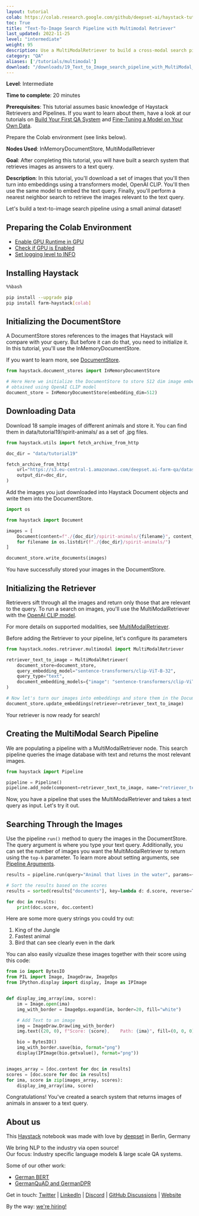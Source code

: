 ```yaml
---
layout: tutorial
colab: https://colab.research.google.com/github/deepset-ai/haystack-tutorials/blob/main/tutorials/19_Text_to_Image_search_pipeline_with_MultiModal_Retriever.ipynb
toc: True
title: "Text-To-Image Search Pipeline with Multimodal Retriever"
last_updated: 2022-11-25
level: "intermediate"
weight: 95
description: Use a MultiModalRetriever to build a cross-modal search pipeline.
category: "QA"
aliases: ['/tutorials/multimodal']
download: "/downloads/19_Text_to_Image_search_pipeline_with_MultiModal_Retriever.ipynb"
---
```

    


**Level**: Intermediate

**Time to complete**: 20 minutes

**Prerequisites**: This tutorial assumes basic knowledge of Haystack Retrievers and Pipelines. If you want to learn about them, have a look at our tutorials on [Build Your First QA System](https://github.com/deepset-ai/haystack-tutorials/blob/main/tutorials/01_Basic_QA_Pipeline.ipynb) and [Fine-Tuning a Model on Your Own Data](https://github.com/deepset-ai/haystack-tutorials/blob/main/tutorials/02_Finetune_a_model_on_your_data.ipynb).

Prepare the Colab environment (see links below).

**Nodes Used**: InMemoryDocumentStore, MultiModalRetriever

**Goal**: After completing this tutorial, you will have built a search system that retrieves images as answers to a text query.

**Description**: In this tutorial, you'll download a set of images that you'll then turn into embeddings using a transformers model, OpenAI CLIP. You'll then use the same model to embed the text query. Finally, you'll perform a nearest neighbor search to retrieve the images relevant to the text query.

Let's build a text-to-image search pipeline using a small animal dataset!

## Preparing the Colab Environment

- [Enable GPU Runtime in GPU](https://docs.haystack.deepset.ai/v5.2-unstable/docs/enable-gpu-runtime-in-colab)
- [Check if GPU is Enabled](https://docs.haystack.deepset.ai/v5.2-unstable/docs/check-if-gpu-is-enabled)
- [Set logging level to INFO](https://docs.haystack.deepset.ai/v5.2-unstable/docs/set-the-logging-level)

## Installing Haystack


```bash
%%bash

pip install --upgrade pip
pip install farm-haystack[colab]
```

## Initializing the DocumentStore

A DocumentStore stores references to the images that Haystack will compare with your query. But before it can do that, you need to initialize it. In this tutorial, you'll use the InMemoryDocumentStore.

If you want to learn more, see [DocumentStore](https://docs.haystack.deepset.ai/docs/document_store).


```python
from haystack.document_stores import InMemoryDocumentStore

# Here Here we initialize the DocumentStore to store 512 dim image embeddings
# obtained using OpenAI CLIP model
document_store = InMemoryDocumentStore(embedding_dim=512)
```

## Downloading Data

Download 18 sample images of different animals and store it. You can find them in data/tutorial19/spirit-animals/ as a set of .jpg files.


```python
from haystack.utils import fetch_archive_from_http

doc_dir = "data/tutorial19"

fetch_archive_from_http(
    url="https://s3.eu-central-1.amazonaws.com/deepset.ai-farm-qa/datasets/documents/spirit-animals.zip",
    output_dir=doc_dir,
)
```

Add the images you just downloaded into Haystack Document objects and write them into the DocumentStore.


```python
import os

from haystack import Document

images = [
    Document(content=f"./{doc_dir}/spirit-animals/{filename}", content_type="image")
    for filename in os.listdir(f"./{doc_dir}/spirit-animals/")
]

document_store.write_documents(images)
```

You have successfully stored your images in the DocumentStore.



## Initializing the Retriever

Retrievers sift through all the images and return only those that are relevant to the query. To run a search on images, you'll use the MultiModalRetriever with the [OpenAI CLIP model](https://github.com/openai/CLIP/blob/main/model-card.md). 

For more details on supported modalities, see [MultiModalRetriever](https://docs.haystack.deepset.ai/docs/retriever#multimodal-retrieval).

Before adding the Retriever to your pipeline, let's configure its parameters


```python
from haystack.nodes.retriever.multimodal import MultiModalRetriever

retriever_text_to_image = MultiModalRetriever(
    document_store=document_store,
    query_embedding_model="sentence-transformers/clip-ViT-B-32",
    query_type="text",
    document_embedding_models={"image": "sentence-transformers/clip-ViT-B-32"},
)

# Now let's turn our images into embeddings and store them in the DocumentStore.
document_store.update_embeddings(retriever=retriever_text_to_image)
```

 Your retriever is now ready for search!

## Creating the MultiModal Search Pipeline

We are populating a pipeline with a MultiModalRetriever node. This search pipeline queries the image database with text and returns the most relevant images.


```python
from haystack import Pipeline

pipeline = Pipeline()
pipeline.add_node(component=retriever_text_to_image, name="retriever_text_to_image", inputs=["Query"])
```

Now, you have a pipeline that uses the MultiModalRetriever and takes a text query as input. Let's try it out.

## Searching Through the Images

Use the pipeline `run()` method to query the images in the DocumentStore. The query argument is where you type your text query. Additionally, you can set the number of images you want the MultiModalRetriever to return using the `top-k` parameter. To learn more about setting arguments, see [Pipeline Arguments](https://docs.haystack.deepset.ai/docs/pipelines#arguments).


```python
results = pipeline.run(query="Animal that lives in the water", params={"retriever_text_to_image": {"top_k": 3}})

# Sort the results based on the scores
results = sorted(results["documents"], key=lambda d: d.score, reverse=True)

for doc in results:
    print(doc.score, doc.content)
```

Here are some more query strings you could try out:

1.   King of the Jungle
2.   Fastest animal
3.   Bird that can see clearly even in the dark



You can also easily vizualize these images together with their score using this code:





```python
from io import BytesIO
from PIL import Image, ImageDraw, ImageOps
from IPython.display import display, Image as IPImage


def display_img_array(ima, score):
    im = Image.open(ima)
    img_with_border = ImageOps.expand(im, border=20, fill="white")

    # Add Text to an image
    img = ImageDraw.Draw(img_with_border)
    img.text((20, 0), f"Score: {score},    Path: {ima}", fill=(0, 0, 0))

    bio = BytesIO()
    img_with_border.save(bio, format="png")
    display(IPImage(bio.getvalue(), format="png"))


images_array = [doc.content for doc in results]
scores = [doc.score for doc in results]
for ima, score in zip(images_array, scores):
    display_img_array(ima, score)
```

Congratulations! You've created a search system that returns images of animals in answer to a text query.

## About us

This [Haystack](https://github.com/deepset-ai/haystack/) notebook was made with love by [deepset](https://deepset.ai/) in Berlin, Germany

We bring NLP to the industry via open source!  
Our focus: Industry specific language models & large scale QA systems.  
  
Some of our other work: 
- [German BERT](https://deepset.ai/german-bert)
- [GermanQuAD and GermanDPR](https://deepset.ai/germanquad)

Get in touch:
[Twitter](https://twitter.com/deepset_ai) | [LinkedIn](https://www.linkedin.com/company/deepset-ai/) | [Discord](https://haystack.deepset.ai/community/join) | [GitHub Discussions](https://github.com/deepset-ai/haystack/discussions) | [Website](https://deepset.ai)

By the way: [we're hiring!](https://www.deepset.ai/jobs)

